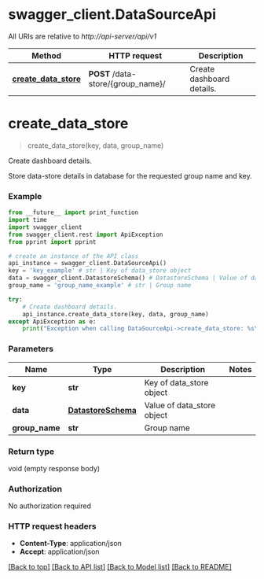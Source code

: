 # swagger_client.DataSourceApi

All URIs are relative to *http://api-server/api/v1*

Method | HTTP request | Description
------------- | ------------- | -------------
[**create_data_store**](DataSourceApi.md#create_data_store) | **POST** /data-store/{group_name}/ | Create dashboard details.


# **create_data_store**
> create_data_store(key, data, group_name)

Create dashboard details.

Store data-store details in database for the requested group name and key.

### Example
```python
from __future__ import print_function
import time
import swagger_client
from swagger_client.rest import ApiException
from pprint import pprint

# create an instance of the API class
api_instance = swagger_client.DataSourceApi()
key = 'key_example' # str | Key of data_store object
data = swagger_client.DatastoreSchema() # DatastoreSchema | Value of data_store object
group_name = 'group_name_example' # str | Group name

try:
    # Create dashboard details.
    api_instance.create_data_store(key, data, group_name)
except ApiException as e:
    print("Exception when calling DataSourceApi->create_data_store: %s\n" % e)
```

### Parameters

Name | Type | Description  | Notes
------------- | ------------- | ------------- | -------------
 **key** | **str**| Key of data_store object | 
 **data** | [**DatastoreSchema**](DatastoreSchema.md)| Value of data_store object | 
 **group_name** | **str**| Group name | 

### Return type

void (empty response body)

### Authorization

No authorization required

### HTTP request headers

 - **Content-Type**: application/json
 - **Accept**: application/json

[[Back to top]](#) [[Back to API list]](../README.md#documentation-for-api-endpoints) [[Back to Model list]](../README.md#documentation-for-models) [[Back to README]](../README.md)

